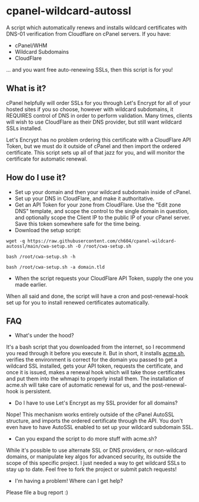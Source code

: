 # cpanel-wildcard-autossl
A script which automatically renews and installs wildcard certificates with DNS-01 verification from Cloudflare on cPanel servers. If you have:
* cPanel/WHM
* Wildcard Subdomains
* CloudFlare

... and you want free auto-renewing SSLs, then this script is for you!

## What is it?
cPanel helpfully will order SSLs for you through Let's Encrypt for all of your hosted sites if you so choose, however with wildcard subdomains, it REQUIRES control of DNS in order to perform validation. Many times, clients will wish to use CloudFlare as their DNS provider, but still want wildcard SSLs installed.

Let's Encrypt has no problem ordering this certificate with a CloudFlare API Token, but we must do it outside of cPanel and then import the ordered certificate. This script sets up all of that jazz for you, and will monitor the certificate for automatic renewal.

## How do I use it?
* Set up your domain and then your wildcard subdomain inside of cPanel.
* Set up your DNS in CloudFlare, and make it authoritative.
* Get an API Token for your zone from CloudFlare. Use the "Edit zone DNS" template, and scope the control to the single domain in question, and optionally scope the Client IP to the public IP of your cPanel server. Save this token somewhere safe for the time being.
* Download the setup script:

```
wget -q https://raw.githubusercontent.com/ch604/cpanel-wildcard-autossl/main/cwa-setup.sh -O /root/cwa-setup.sh

bash /root/cwa-setup.sh -h

bash /root/cwa-setup.sh -a domain.tld
```

* When the script requests your CloudFlare API Token, supply the one you made earlier.

When all said and done, the script will have a cron and post-renewal-hook set up for you to install renewed certificates automatically.

## FAQ
* What's under the hood?

It's a bash script that you downloaded from the internet, so I recommend you read through it before you execute it. But in short, it installs [acme.sh](https://github.com/acmesh-official/acme.sh), verifies the environment is correct for the domain you passed to get a wildcard SSL installed, gets your API token, requests the certificate, and once it is issued, makes a renewal hook which will take those certificates and put them into the whmapi to properly install them. The installation of acme.sh will take care of automatic renewal for us, and the post-renewal-hook is persistent.

* Do I have to use Let's Encrypt as my SSL provider for all domains?

Nope! This mechanism works entirely outside of the cPanel AutoSSL structure, and imports the ordered certificate through the API. You don't even have to have AutoSSL enabled to set up your wildcard subdomain SSL.

* Can you expand the script to do more stuff with acme.sh?

While it's possible to use alternate SSL or DNS providers, or non-wildcard domains, or manipulate key algos for advanced security, its outside the scope of this specific project. I just needed a way to get wildcard SSLs to stay up to date. Feel free to fork the project or submit patch requests!

* I'm having a problem! Where can I get help?

Please file a bug report :)
